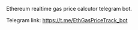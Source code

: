 Ethereum realtime gas price calcutor telegram bot.

Telegram link: https://t.me/EthGasPriceTrack_bot
